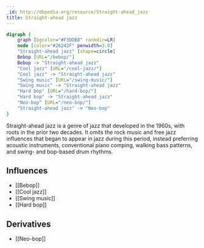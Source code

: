 ```yaml
---
_id: http://dbpedia.org/resource/Straight-ahead_jazz
title: Straight-ahead jazz
---
```


```dot
digraph {
	graph [bgcolor="#F3DDB8" rankdir=LR]
	node [color="#26242F" penwidth=3.0]
	"Straight-ahead jazz" [shape=circle]
	Bebop [URL="/bebop/"]
	Bebop -> "Straight-ahead jazz"
	"Cool jazz" [URL="/cool-jazz/"]
	"Cool jazz" -> "Straight-ahead jazz"
	"Swing music" [URL="/swing-music/"]
	"Swing music" -> "Straight-ahead jazz"
	"Hard bop" [URL="/hard-bop/"]
	"Hard bop" -> "Straight-ahead jazz"
	"Neo-bop" [URL="/neo-bop/"]
	"Straight-ahead jazz" -> "Neo-bop"
}
```

Straight-ahead jazz is a genre of jazz that developed in the 1960s, with roots in the prior two decades. It omits the rock music and free jazz influences that began to appear in jazz during this period, instead preferring acoustic instruments, conventional piano comping, walking bass patterns, and swing- and bop-based drum rhythms.

## Influences
- [[Bebop]]
- [[Cool jazz]]
- [[Swing music]]
- [[Hard bop]]

## Derivatives
- [[Neo-bop]]
